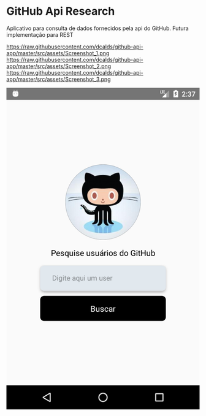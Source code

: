 # GitHub Api Research

Aplicativo para consulta de dados fornecidos pela api do GitHub.
Futura implementação para REST

https://raw.githubusercontent.com/dcalds/github-api-app/master/src/assets/Screenshot_1.png
https://raw.githubusercontent.com/dcalds/github-api-app/master/src/assets/Screenshot_2.png
https://raw.githubusercontent.com/dcalds/github-api-app/master/src/assets/Screenshot_3.png

![Screenshot](https://raw.githubusercontent.com/dcalds/github-api-app/master/src/assets/Screenshot_1.png "Image 1")
